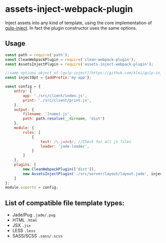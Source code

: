 # assets-inject-webpack-plugin

Inject assets into any kind of template, using the core implementation of [gulp-inject](https://github.com/klei/gulp-inject).
In fact the plugin constructor uses the same options.

## Usage
````js 
const path = require('path');
const CleanWebpackPlugin = require('clean-webpack-plugin');
const AssetsInjectPlugin = require('assets-inject-webpack-plugin');

//same options object of [gulp-inject](https://github.com/klei/gulp-inject)
const injectOpt = {addPrefix:'my-app'};

const config = {
	entry: {
		app: './src/client/index.js',
		print: './src/client/print.js',
	},
	output: {
		filename: '[name].js',
		path: path.resolve(__dirname, 'dist')
	},
	module: {
		rules: [
			{
				test: /\.jade$/, //Check for all js files
				loader: 'jade-loader',
			}
		]
	},
	plugins: [
		new CleanWebpackPlugin(['dist']),
		new AssetsInjectPlugin('./src/server/layout/layout.jade', injectOpt)
	]
};
module.exports = config;

````
## List of compatible file template types:
* Jade/Pug `.jade/.pug`
* HTML `.html`
* JSX `.jsx`
* LESS `.less`
* SASS/SCSS `.sass/.scss`
